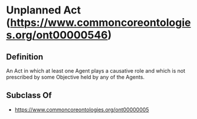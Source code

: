 # Unplanned Act (https://www.commoncoreontologies.org/ont00000546)

## Definition
An Act in which at least one Agent plays a causative role and which is not prescribed by some Objective held by any of the Agents.

## Subclass Of
- https://www.commoncoreontologies.org/ont00000005

